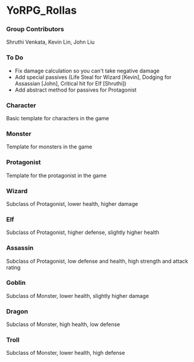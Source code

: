 # YoRPG_Rollas
### Group Contributors
Shruthi Venkata, Kevin Lin, John Liu
### To Do
- Fix damage calculation so you can't take negative damage
- Add special passives (Life Steal for Wizard [Kevin], Dodging for Assassian [John], Critical hit for Elf [Shruthi])
- Add abstract method for passives for Protagonist
### Character
Basic template for characters in the game
### Monster
Template for monsters in the game
### Protagonist
Template for the protagonist in the game
### Wizard
Subclass of Protagonist, lower health, higher damage
### Elf
Subclass of Protagonist, higher defense, slightly higher health
### Assassin
Subclass of Protagonist, low defense and health, high strength and attack rating
### Goblin
Subclass of Monster, lower health, slightly higher damage
### Dragon
Subclass of Monster, high health, low defense
### Troll
Subclass of Monster, lower health, high defense
